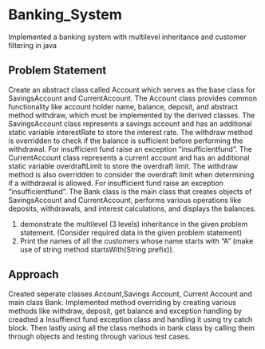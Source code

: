 # Banking_System
Implemented a banking system with multilevel inheritance and customer filtering in java
## Problem Statement
Create an abstract class called Account which serves as the base class for SavingsAccount and CurrentAccount. The Account class provides common functionality like account holder name, balance, deposit, and abstract method withdraw, which must be implemented by the derived classes. The SavingsAccount class represents a savings account and has an additional static variable interestRate to store the interest rate. The withdraw method is overridden to check if the balance is sufficient before performing the withdrawal. For insufficient fund raise an exception “insufficientfund”. The CurrentAccount class represents a current account and has an additional static variable overdraftLimit to store the overdraft limit. The withdraw
method is also overridden to consider the overdraft limit when determining if a withdrawal is allowed. For insufficient fund raise an exception “insufficientfund”.
The Bank class is the main class that creates objects of SavingsAccount and CurrentAccount, performs various operations like deposits, withdrawals, and interest
calculations, and displays the balances.

1. demonstrate the multilevel (3 levels) inheritance in the given problem
statement. (Consider required data in the given problem statement)
2. Print the names of all the customers whose name starts with “A” (make use of
string method startsWith(String prefix)).
## Approach
Created seperate classes Account,Savings Account, Current Account and main class Bank. Implemented method overriding by creating various methods like withdraw, deposit, get balance and exception handling by creadted a Insuffienct fund exception class and handling it using try catch block. Then lastly using all the class methods in bank class by calling them through objects and testing through various test cases. 

